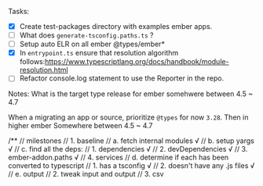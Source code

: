 Tasks:

- [x] Create test-packages directory with examples ember apps.
- [ ] What does `generate-tsconfig.paths.ts` ?
- [ ] Setup auto ELR on all ember @types/ember\*
- [x] In `entrypoint.ts` ensure that resolution algorithm follows:https://www.typescriptlang.org/docs/handbook/module-resolution.html
- [ ] Refactor console.log statement to use the Reporter in the repo.

Notes:
What is the target type release for ember somehwere between 4.5 ~ 4.7

When a migrating an app or source, prioritize `@types` for now `3.28`. Then in
higher ember Somewhere between 4.5 ~ 4.7

/\*\*
// milestones
// 1. baseline
// a. fetch internal modules √
// b. setup yargs √
// c. find all the deps:
// 1. dependencies √
// 2. devDependencies √
// 3. ember-addon.paths √
// 4. services
// d. determine if each has been converted to typescript
// 1. has a tsconfig √
// 2. doesn't have any .js files √
// e. output
// 2. tweak input and output
// 3. csv
